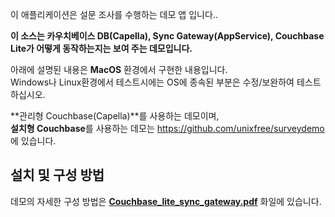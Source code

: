 이 애플리케이션은 설문 조사를 수행하는 데모 앱 입니다.. <br>

**이 소스는 카우치베이스 DB(Capella), Sync Gateway(AppService), Couchbase Lite가 어떻게 동작하는지는 보여 주는 데모입니다.** <br>

아래에 설명된 내용은 **MacOS** 환경에서 구현한 내용입니다. 
<br>Windows나 Linux환경에서 테스트시에는 OS에 종속된 부분은 수정/보완하여 테스트 하십시오. <br>

**관리형 Couchbase(Capella)**를 사용하는 데모이며, <br>
**설치형 Couchbase**를 사용하는 데모는 https://github.com/unixfree/surveydemo 에 있습니다. <br>

## 설치 및 구성 방법 <br>
데모의 자세한 구성 방법은 **[Couchbase_lite_sync_gateway.pdf]** 화일에 있습니다. <br>

[Couchbase_lite_sync_gateway.pdf]: https://github.com/unixfree/surveydemo_capella/blob/main/Couchbase_lite_sync_gateway.pdf

